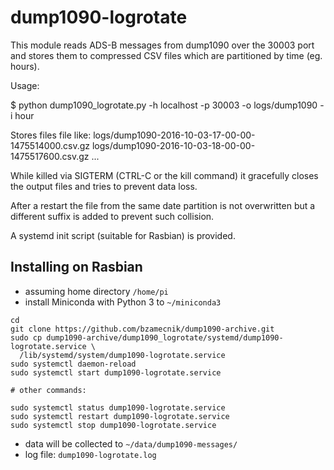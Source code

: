 # dump1090-logrotate

This module reads ADS-B messages from dump1090 over the 30003 port and stores
them to compressed CSV files which are partitioned by time (eg. hours).

Usage:

$ python dump1090_logrotate.py -h localhost -p 30003 -o logs/dump1090 -i hour

Stores files file like:
logs/dump1090-2016-10-03-17-00-00-1475514000.csv.gz
logs/dump1090-2016-10-03-18-00-00-1475517600.csv.gz
...

While killed via SIGTERM (CTRL-C or the kill command) it gracefully closes the
output files and tries to prevent data loss.

After a restart the file from the same date partition is not overwritten but
a different suffix is added to prevent such collision.

A systemd init script (suitable for Rasbian) is provided.

## Installing on Rasbian

- assuming home directory `/home/pi`
- install Miniconda with Python 3 to `~/miniconda3`

```
cd
git clone https://github.com/bzamecnik/dump1090-archive.git
sudo cp dump1090-archive/dump1090_logrotate/systemd/dump1090-logrotate.service \
  /lib/systemd/system/dump1090-logrotate.service
sudo systemctl daemon-reload
sudo systemctl start dump1090-logrotate.service

# other commands:

sudo systemctl status dump1090-logrotate.service
sudo systemctl restart dump1090-logrotate.service
sudo systemctl stop dump1090-logrotate.service
```

- data will be collected to `~/data/dump1090-messages/`
- log file: `dump1090-logrotate.log`
